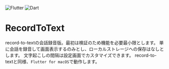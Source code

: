 ![Flutter](https://img.shields.io/badge/Flutter-02569B?logo=flutter&style=flat&logoColor=white)
![Dart](https://img.shields.io/badge/Dart-0175C2?logo=dart&style=flat&logoColor=white)

# RecordToText
record-to-textの会話録音版。最初は検証のため機能を必要最小限とします。
単に会話を録音して画面表示するのみとし、ローカルストレージへの保存はなしとします。
文字起こしの間隔は設定画面でカスタマイズできます。
record-to-textと同様、`Flutter for macOS`で動作します。
